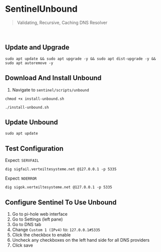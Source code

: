 # SentinelUnbound
> Validating, Recursive, Caching DNS Resolver

<br>

## Update and Upgrade
```
sudo apt update && sudo apt upgrade -y && sudo apt dist-upgrade -y && sudo apt autoremove -y
```

## Download And Install Unbound
1. Navigate to `sentinel/scripts/unbound`
```
chmod +x install-unbound.sh

./install-unbound.sh
```

## Update Unbound
```
sudo apt update
```


## Test Configuration
Expect: `SERVFAIL`
```
dig sigfail.verteiltesysteme.net @127.0.0.1 -p 5335
```

Expect: `NOERROR`
```
dig sigok.verteiltesysteme.net @127.0.0.1 -p 5335
```



## Configure Sentinel To Use Unbound
1. Go to pi-hole web interface
2. Go to Settings (left pane)
3. Go to DNS tab
4. Change `Custom 1 (IPv4)` to: `127.0.0.1#5335`
5. Click the checkbox to enable
6. Uncheck any checkboxes on the left hand side for all DNS providers
6. Click save